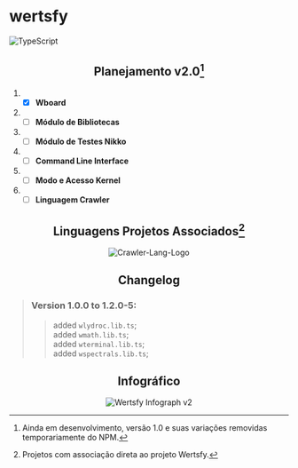 # wertsfy

![TypeScript](https://img.shields.io/badge/typescript-steelblue.svg?style=for-the-badge&logo=typescript&logoColor=white)


<div align="center"> 

## Planejamento v2.0[^1]

</div>

1. - [x] **Wboard**
2. - [ ] **Módulo de Bibliotecas**
3. - [ ] **Módulo de Testes Nikko**
4. - [ ] **Command Line Interface**
5. - [ ] **Modo e Acesso Kernel**
6. - [ ] **Linguagem Crawler**

<div align="center"> 

## Linguagens Projetos Associados[^2]

![Crawler-Lang-Logo](https://user-images.githubusercontent.com/59739253/187043188-e4a3415c-abca-47b1-bcbf-6227339b3339.png)

</div>

<div align="center"> 

## Changelog

<div align="left">

> ### Version 1.0.0 to 1.2.0-5:
>
>> added ``wlydroc.lib.ts``;<br>
>> added ``wmath.lib.ts``;<br>
>> added ``wterminal.lib.ts``;<br>
>> added ``wspectrals.lib.ts``;

</div>

</div>

<div align="center"> 

## Infográfico 

![Wertsfy Infograph v2](https://user-images.githubusercontent.com/59739253/186742979-e1fdc516-dcbd-4a41-afa9-4b3f09bed2d1.png)

</div>

[^1]: Ainda em desenvolvimento, versão 1.0 e suas variações removidas temporariamente do NPM.

[^2]: Projetos com associação direta ao projeto Wertsfy.
